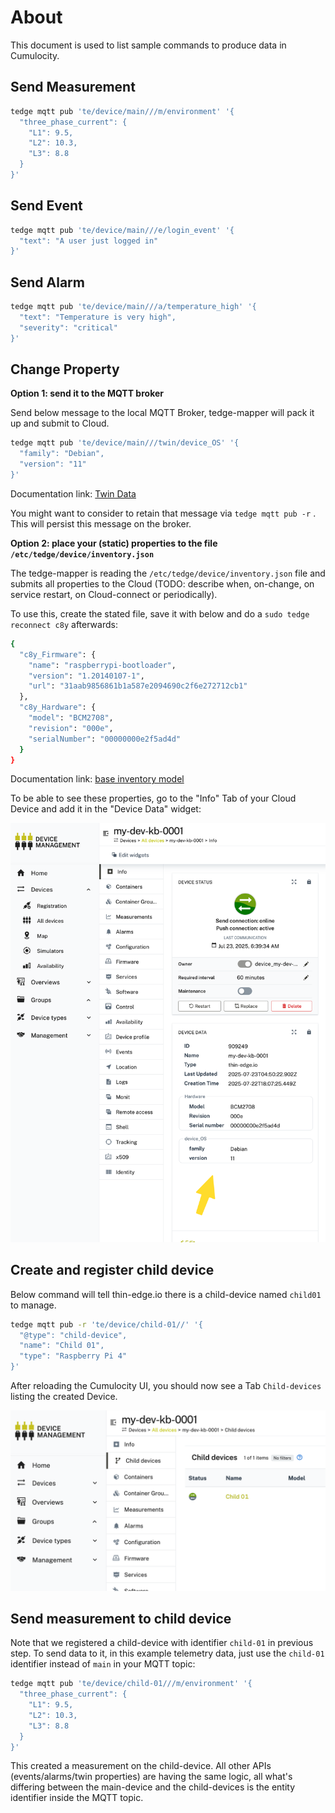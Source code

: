 # About

This document is used to list sample commands to produce data in Cumulocity.

## Send Measurement

```sh
tedge mqtt pub 'te/device/main///m/environment' '{
  "three_phase_current": {
    "L1": 9.5,
    "L2": 10.3,
    "L3": 8.8
  }
}'
```

## Send Event

```sh
tedge mqtt pub 'te/device/main///e/login_event' '{
  "text": "A user just logged in"
}'
```

## Send Alarm

```sh
tedge mqtt pub 'te/device/main///a/temperature_high' '{
  "text": "Temperature is very high",
  "severity": "critical"
}'
```

## Change Property

**Option 1: send it to the MQTT broker**

Send below message to the local MQTT Broker, tedge-mapper will pack it up and submit to Cloud.

```sh
tedge mqtt pub 'te/device/main///twin/device_OS' '{
  "family": "Debian",
  "version": "11"
}'
```

Documentation link: [Twin Data](https://thin-edge.github.io/thin-edge.io/references/mappers/c8y-mapper/#twin)

You might want to consider to retain that message via `tedge mqtt pub -r` . This will persist this message on the broker. 


**Option 2: place your (static) properties to the file `/etc/tedge/device/inventory.json`**

The tedge-mapper is reading the `/etc/tedge/device/inventory.json` file and submits all properties to the Cloud (TODO: describe when, on-change, on service restart, on Cloud-connect or periodically). 

To use this, create the stated file, save it with below and do a `sudo tedge reconnect c8y` afterwards:

```sh
{
  "c8y_Firmware": {
    "name": "raspberrypi-bootloader",
    "version": "1.20140107-1",
    "url": "31aab9856861b1a587e2094690c2f6e272712cb1"
  },
  "c8y_Hardware": {
    "model": "BCM2708",
    "revision": "000e",
    "serialNumber": "00000000e2f5ad4d"
  }
}
```

Documentation link: [base inventory model](https://thin-edge.github.io/thin-edge.io/references/mappers/c8y-mapper/#base-inventory-model)

To be able to see these properties, go to the "Info" Tab of your Cloud Device and add it in the "Device Data" widget:

![Cloud Twin Properties](./imgs/cloud-twin-properties.png)


## Create and register child device

Below command will tell thin-edge.io there is a child-device named `child01` to manage. 

```sh
tedge mqtt pub -r 'te/device/child-01//' '{
  "@type": "child-device",
  "name": "Child 01",
  "type": "Raspberry Pi 4"
}'
```

After reloading the Cumulocity UI, you should now see a Tab `Child-devices` listing the created Device.

![Child Device UI](./imgs/child-device-ui.png)


## Send measurement to child device

Note that we registered a child-device with identifier `child-01` in previous step. To send data to it, in this example telemetry data, just use the `child-01` identifier instead of `main` in your MQTT topic:

```sh
tedge mqtt pub 'te/device/child-01///m/environment' '{
  "three_phase_current": {
    "L1": 9.5,
    "L2": 10.3,
    "L3": 8.8
  }
}'
```

This created a measurement on the child-device. All other APIs (events/alarms/twin properties) are having the same logic, all what's differing between the main-device and the child-devices is the entity identifier inside the MQTT topic. 